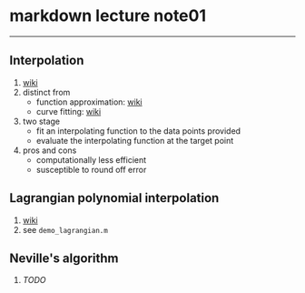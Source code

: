# markdown lecture note01

---

## Interpolation

1. [wiki](https://en.wikipedia.org/wiki/Interpolation)
2. distinct from
   * function approximation: [wiki](https://en.wikipedia.org/wiki/Function_approximation)
   * curve fitting: [wiki](https://en.wikipedia.org/wiki/Curve_fitting#Functions)
3. two stage
   * fit an interpolating function to the data points provided
   * evaluate the interpolating function at the target point
4. pros and cons
   * computationally less efficient
   * susceptible to round off error

## Lagrangian polynomial interpolation

1. [wiki](https://en.wikipedia.org/wiki/Lagrange_polynomial)
2. see ```demo_lagrangian.m```

## Neville's algorithm

1. *TODO*
